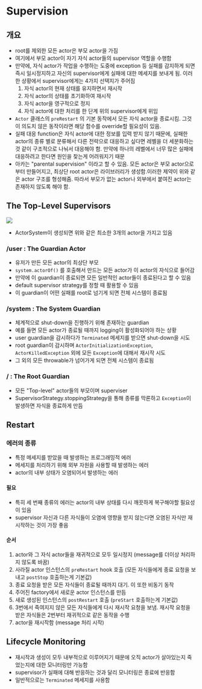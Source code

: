 # Supervision
## 개요
- root를 제외한 모든 actor은 부모 actor을 가짐
- 여기에서 부모 actor이 자기 자식 actor들의 supervisor 역할을 수행함
- 만약에, 자식 actor가 작업을 수행하는 도중에 exception 등 실패를 감지하게 되면 즉시 일시정지하고 자신의 supervisor에게 실패에 대한 메세지를 보내게 됨. 이러한 상황에서 supervisor에게는 4가지 선택지가 주어짐
  1. 자식 actor의 현재 상태를 유지하면서 재시작
  2. 자식 actor의 상태를 초기화하여 재시작
  3. 자식 actor을 영구적으로 정지
  4. 자식 actor에 대한 처리를 한 단계 위의 supervisor에게 위임
- `Actor` 클래스의 `preRestart` 의 기본 동작에서 모든 자식 actor을 종료시킴. 그것이 의도치 않은 동작이라면 해당 함수를 override할 필요성이 있음.
- 실패 대응 function은 자식 actor에 대한 정보를 입력 받지 않기 때문에, 실패한 actor의 종류 별로 분류해서 다른 전략으로 대응하고 싶다면 레벨을 더 세분화하는 것 같이 구조적으로 나눠서 대응해야 함. 만약에 하나의 레벨에서 너무 많은 실패에 대응하려고 한다면 원인을 찾는게 어려워지기 때문
- 아카는 "parental supervision" 이라고 할 수 있음. 모든 actor은 부모 actor으로부터 만들어지고, 최상단 root actor은 라이브러리가 생성함.이러한 제약이 위와 같은 actor 구조를 형성해줌. 따라서 부모가 없는 actor나 외부에서 붙여진 actor는 존재하지 않도록 해야 함.

## The Top-Level Supervisors
![](http://doc.akka.io/docs/akka/2.4/_images/guardians.png)
- ActorSystem이 생성되면 위와 같은 최소한 3개의 actor을 가지고 있음

### /user : The Guardian Actor
- 유저가 만든 모든 actor의 최상단 부모
- `system.actorOf()` 를 호출해서 만드는 모든 actor가 이 actor의 자식으로 들어감
- 만약에 이 guardian이 종료되면 모든 일반적인 actor들이 종료된다고 할 수 있음
- default supervisor strategy를 정할 때 활용할 수 있음
- 이 guardian이 어떤 실패를 root로 넘기게 되면 전체 시스템이 종료됨

### /system : The System Guardian
- 체계적으로 shut-down을 진행하기 위해 존재하는 guardian
- 예를 들면 모든 actor가 종료될 때까지 logging이 활성화되어야 하는 상황
- user guardian을 감시하다가 `Terminated` 메세지를 받으면 shut-down을 시도
- root guardian이 감시하며 `ActorInitializationException`, `ActorKilledException` 외에 모든 `Exception`에 대해서 재시작 시도
- 그 외의 모든 throwable가 넘어가게 되면 전체 시스템이 종료됨

### / : The Root Guardian
- 모든 "Top-level" actor들의 부모이며 superviser
- SupervisorStrategy.stoppingStrategy을 통해 종류를 막론하고 `Exception`이 발생하면 자식을 종료하게 만듬

## Restart
### 에러의 종류
 - 특정 메세지를 받았을 때 발생하는 프로그래밍적 에러
 - 메세지를 처리하기 위해 외부 자원을 사용할 때 발생하는 에러
 - actor의 내부 상태가 오염되어서 발생하는 에러

#### 필요
- 특히 세 번째 종류의 에러는 actor의 내부 상태를 다시 깨끗하게 복구해야할 필요성이 있음
- supervisor 자신과 다른 자식들이 오염에 영향을 받지 않는다면 오염된 자식만 재시작하는 것이 가장 좋음

#### 순서
1. actor와 그 자식 actor들을 재귀적으로 모두 일시정지 (message를 더이상 처리하지 않도록 바꿈)
2. 사라질 actor 인스턴스의 `preRestart` hook 호출 (모든 자식들에게 종료 요청을 보내고 `postStop` 호출하는게 기본값)
3. 종료 요청을 받은 모든 자식들이 종료될 때까지 대기. 이 또한 비동기 동작
4. 주어진 factory에서 새로운 actor 인스턴스를 만듬
5. 새로 생성된 인스턴스의 `postRestart` 호출 (`preStart` 호출하는게 기본값)
6. 3번에서 죽여지지 않은 모든 자식들에게 다시 재시작 요청을 보냄. 재시작 요청을 받은 자식들은 2번부터 재귀적으로 같은 동작을 수행
7. actor을 재시작함 (message 처리 시작)

## Lifecycle Monitoring
- 재시작과 생성이 모두 내부적으로 이루어지기 때문에 오직 actor가 살아있는지 죽었는지에 대한 모니터링만 가능함
- supervisor가 실패에 대해 반응하는 것과 달리 모니터링은 종료에 반응함
- 일반적으로는 `Terminated` 메세지를 사용함



